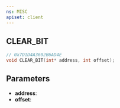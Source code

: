 ```yaml
---
ns: MISC
apiset: client
---
```

## CLEAR_BIT

```c
// 0x7D1D4A3602B6AD4E
void CLEAR_BIT(int* address, int offset);
```


## Parameters
* **address**:
* **offset**: